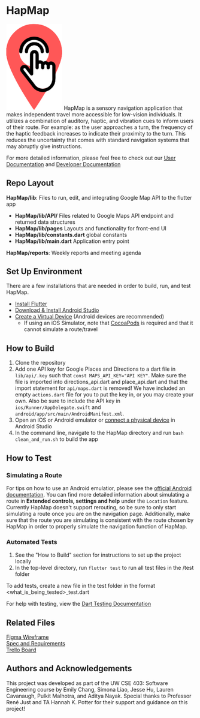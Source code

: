 # HapMap
<img src="https://github.com/Hap-Map/HapMap/blob/main/images/hapmap_logo.png?raw=true" alt="hapmap_logo" width="150"/>
HapMap is a sensory navigation application that makes independent travel more accessible for low-vision individuals. It utilizes a combination of auditory, haptic, and vibration cues to inform users of their route. For example: as the user approaches a turn, the frequency of the haptic feedback increases to indicate their proximity to the turn. This reduces the uncertainty that comes with standard navigation systems that may abruptly give instructions. 

For more detailed information, please feel free to check out our [User Documentation](https://github.com/Hap-Map/HapMap/blob/main/docs/user_docs.md) and [Developer Documentation](https://github.com/Hap-Map/HapMap/blob/main/docs/developer_docs.md)

## Repo Layout
**HapMap/lib**: Files to run, edit, and integrating Google Map API to the flutter app
- **HapMap/lib/API/** Files related to Google Maps API endpoint and returned data structures
- **HapMap/lib/pages** Layouts and functionality for front-end UI
- **HapMap/lib/constants.dart** global constants
- **HapMap/lib/main.dart** Application entry point

**HapMap/reports**: Weekly reports and meeting agenda

## Set Up Environment
There are a few installations that are needed in order to build, run, and test HapMap.
- [Install Flutter](https://docs.flutter.dev/get-started/install)
- [Download & Install Android Studio](https://developer.android.com/studio/install)
- [Create a Virtual Device](https://developer.android.com/studio/run/managing-avds#system-image) (Android devices are recommended)
  - If using an iOS Simulator, note that [CocoaPods](https://cocoapods.org) is required and that it cannot simulate a route/travel

## How to Build
1. Clone the repository
2. Add one API key for Google Places and Directions to a dart file in `lib/api/.key` such that `const MAPS_API_KEY="API KEY"`. Make sure the file is imported into directions_api.dart and place_api.dart and that the import statement for `api/maps.dart` is removed! We have included an empty `actions.dart` file for you to put the key in, or you may create your own. Also be sure to include the API key in `ios/Runner/AppDelegate.swift` and `android/app/src/main/AndroidManifest.xml`.
3. Open an iOS or Android emulator or [connect a physical device](https://developer.android.com/studio/run/device) in Android Studio
4. In the command line, navigate to the HapMap directory and run `bash clean_and_run.sh` to build the app

## How to Test
### Simulating a Route
For tips on how to use an Android emulatior, please see the [official Android documentation](https://developer.android.com/studio/run/emulator). You can find more detailed information about simulating a route in <b>Extended controls, settings and help</b> under the `Location` feature. Currently HapMap doesn't support rerouting, so be sure to only start simulating a route once you are on the navigation page. Additionally, make sure that the route you are simulating is consistent with the route chosen by HapMap in order to properly simulate the navigation function of HapMap. 

### Automated Tests
1. See the "How to Build" section for instructions to set up the project locally
2. In the top-level directory, run `flutter test` to run all test files in the /test folder

To add tests, create a new file in the test folder in the format \<what_is_being_tested\>_test.dart

For help with testing, view the [Dart Testing Documentation](https://dart.dev/guides/testing)


## Related Files
[Figma Wireframe](https://www.figma.com/file/aBOhJMR48TNw95Jmrq3YMl/HapMap?node-id=0%3A1) \
[Spec and Requirements](https://docs.google.com/document/d/1I34HH7h0vPHHwxrdcsIazLe2c-b-zCE0JoaApBoYGJw/edit?usp=sharing) \
[Trello Board](https://trello.com/invite/b/SqZ7BMdB/1bc12234fd4251b4506332ddbf8a9e25/hapmap-tasks)

## Authors and Acknowledgements
This project was developed as part of the UW CSE 403: Software Engineering course by Emily Chang, Simona Liao, Jesse Hu, Lauren Cavanaugh, Pulkit Malhotra, and Aditya Nayak. Special thanks to Professor René Just and TA Hannah K. Potter for their support and guidance on this project!
